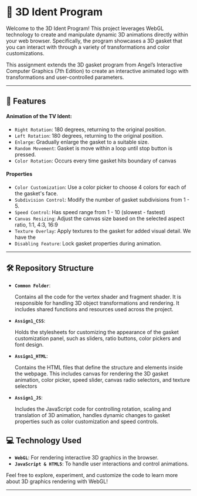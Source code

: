 # 🎨 3D Ident Program 
Welcome to the 3D Ident Program! This project leverages WebGL technology to create and manipulate dynamic 3D animations directly within your web browser. Specifically, the program showcases a 3D gasket that you can interact with through a variety of transformations and color customizations. 

This assignment extends the 3D gasket program from Angel’s Interactive Computer Graphics (7th Edition) to create an interactive animated logo with transformations and user-controlled parameters.

---

## 🌟 Features 
#### Animation of the TV Ident:
  - `Right Rotation`: 180 degrees, returning to the original position.
  - `Left Rotation`: 180 degrees, returning to the original position.
  - `Enlarge`: Gradually enlarge the gasket to a suitable size.
  - `Random Movement`: Gasket is move within a loop until stop button is pressed.
  - `Color Rotation`: Occurs every time gasket hits boundary of canvas
#### Properties
  - `Color Customization`: Use a color picker to choose 4 colors for each of the gasket's face.
  - `Subdivision Control`: Modify the number of gasket subdivisions from 1 - 5.
  - `Speed Control`: Has speed range from 1 - 10 (slowest - fastest)
  - `Canvas Resizing`: Adjust the canvas size based on the selected aspect ratio, 1:1, 4:3, 16:9
  - `Texture Overlay`: Apply textures to the gasket for added visual detail. We have the 
  - `Disabling Feature`: Lock gasket properties during animation.

---

## 🛠️ Repository Structure
- **`Common Folder`**:

   Contains all the code for the vertex shader and fragment shader. It is responsible for handling 3D object transformations and rendering. It includes shared functions and resources used across the project.
- **`Assign1_CSS`**:

  Holds the stylesheets for customizing the appearance of the gasket customization panel, such as sliders, ratio buttons, color pickers and font design.
- **`Assign1_HTML`**:

  Contains the HTML files that define the structure and elements inside the webpage. This includes canvas for rendering the 3D gasket animation, color picker, speed slider, canvas radio selectors, and texture selectors
- **`Assign1_JS`**:

  Includes the JavaScript code for controlling rotation, scaling and translation of 3D animation, handles dynamic changes to gasket properties such as color customization and speed controls.

## 💻 Technology Used 
- **`WebGL`**: For rendering interactive 3D graphics in the browser.
- **`JavaScript & HTML5`**: To handle user interactions and control animations.

Feel free to explore, experiment, and customize the code to learn more about 3D graphics rendering with WebGL!

---
